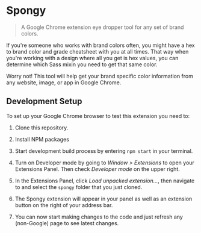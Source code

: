 # Spongy

> A Google Chrome extension eye dropper tool for any set of brand colors.

If you're someone who works with brand colors often, you might have a hex to brand color and grade cheatsheet with you at all times. That way when you're working with a design where all you get is hex values, you can determine which Sass mixin you need to get that same color.

Worry not! This tool will help get your brand specific color information from any website, image, or app in Google Chrome.

## Development Setup

To set up your Google Chrome browser to test this extension you need to:

1. Clone this repository.

2. Install NPM packages

2. Start development build process by entering `npm start` in your terminal.

3. Turn on Developer mode by going to *Window > Extensions* to open your Extensions Panel. Then check *Developer mode* on the upper right.

4. In the Extensions Panel, click *Load unpacked extension...*, then navigate to and select the `spongy` folder that you just cloned.

5. The Spongy extension will appear in your panel as well as an extension button on the right of your address bar.

6. You can now start making changes to the code and just refresh any (non-Google) page to see latest changes.
